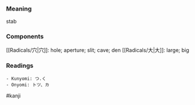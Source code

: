 ### Meaning

stab

### Components

[[Radicals/穴|穴]]: hole; aperture; slit; cave; den [[Radicals/大|大]]: large; big

### Readings

```
- Kunyomi: つ.く
- Onyomi: トツ、カ
```

#kanji